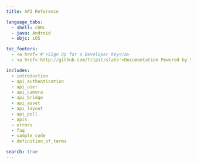 ```yaml
---
title: API Reference

language_tabs:
  - shell: cURL
  - java: Android
  - objc: iOS

toc_footers:
  - <a href='#'>Sign Up for a Developer Key</a>
  - <a href='http://github.com/tripit/slate'>Documentation Powered by Slate</a>

includes:
  - introduction
  - api_authentication
  - api_user
  - api_camera
  - api_bridge
  - api_asset
  - api_layout
  - api_poll
  - apis
  - errors
  - faq
  - sample_code
  - definition_of_terms

search: true
---
```


